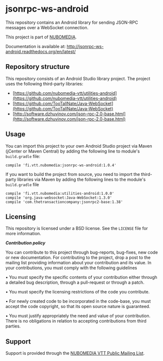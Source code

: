 jsonrpc-ws-android
=================
This repository contains an Android library for sending JSON-RPC messages over a WebSocket connection.

This project is part of [NUBOMEDIA](http://www.nubomedia.eu).

Documentation is available at: http://jsonrpc-ws-android.readthedocs.org/en/latest/

Repository structure
--------------------
This repository consists of an Android Studio library project. The project uses the following third-party libraries:
* [https://github.com/nubomedia-vtt/utilities-android](https://github.com/nubomedia-vtt/utilities-android)
* [https://github.com/TooTallNate/Java-WebSocket](https://github.com/TooTallNate/Java-WebSocket)
* [http://software.dzhuvinov.com/json-rpc-2.0-base.html](http://software.dzhuvinov.com/json-rpc-2.0-base.html)

Usage
--------
You can import this project to your own Android Studio project via Maven (jCenter or Maven Central) by adding the following line to module's `build.gradle` file:
```
compile 'fi.vtt.nubomedia:jsonrpc-ws-android:1.0.4'
```

If you want to build the project from source, you need to import the third-party libraries via Maven by adding the following lines to
the module's `build.gradle` file
```
compile 'fi.vtt.nubomedia:utilities-android:1.0.0'
compile 'org.java-websocket:Java-WebSocket:1.3.0'
compile 'com.thetransactioncompany:jsonrpc2-base:1.38'
```

Licensing
---------
This repository is licensed under a BSD license. See the `LICENSE` file for more information.

***Contribution policy***

You can contribute to this project through bug-reports, bug-fixes, new code or new documentation. For contributing to the project, drop a post to the mailing list providing information about your contribution and its value. In your contributions, you must comply with the following guidelines

•	You must specify the specific contents of your contribution either through a detailed bug description, through a pull-request or through a patch.

•	You must specify the licensing restrictions of the code you contribute.

•	For newly created code to be incorporated in the code-base, you must accept the code copyright, so that its open source nature is guaranteed.

•	You must justify appropriately the need and value of your contribution. There is no obligations in relation to accepting contributions from third parties.


Support
-------
Support is provided through the [NUBOMEDIA VTT Public Mailing List](https://groups.google.com/forum/#!forum/nubomedia-vtt).
